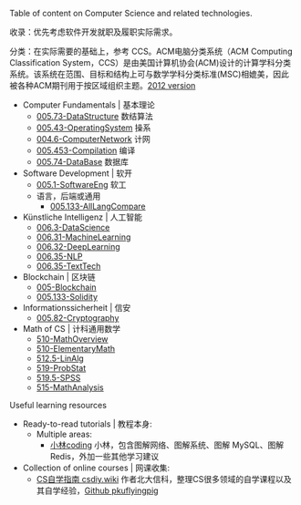 
Table of content on Computer Science and related technologies. 

收录：优先考虑软件开发就职及履职实际需求。

分类：在实际需要的基础上，参考 CCS。ACM电脑分类系统（ACM Computing Classification System，CCS）是由美国计算机协会(ACM)设计的计算学科分类系统。该系统在范围、目标和结构上可与数学学科分类标准(MSC)相媲美，因此被各种ACM期刊用于按区域组织主题。[2012 version](https://www.acm.org/publications/class-2012)

- Computer Fundamentals | 基本理论
  - [005.73-DataStructure](./005.73-DataStructure.md) 数结算法
  - [005.43-OperatingSystem](./005.43-OperatingSystem.md) 操系
  - [004.6-ComputerNetwork](./004.6-ComputerNetwork.md) 计网
  - [005.453-Compilation](./005.453-Compilation.md) 编译
  - [005.74-DataBase](./005.74-DataBase.md) 数据库
- Software Development | 软开
  - [005.1-SoftwareEng](./005.1-SoftwareEng.md) 软工
  - 语言，后端或通用
    - [005.133-AllLangCompare](./005.133-AllLangCompare.md)
- Künstliche Intelligenz | 人工智能
  - [006.3-DataScience](./006.3-DataScience.md)
  - [006.31-MachineLearning](./006.31-MachineLearning.md)
  - [006.32-DeepLearning](./006.32-DeepLearning.md)
  - [006.35-NLP](./006.35-NLP.md)
  - [006.35-TextTech](./006.35-TextTech.md)
- Blockchain | 区块链
  - [005-Blockchain](./005-Blockchain.md)
  - [005.133-Solidity](./005.133-Solidity.md)
- Informationssicherheit | 信安
  - [005.82-Cryptography](./005.82-Cryptography.md)
- Math of CS | 计科通用数学
  - [510-MathOverview](./510-MathOverview.md)
  - [510-ElementaryMath](./510-ElementaryMath.md)
  - [512.5-LinAlg](./512.5-LinAlg.md)
  - [519-ProbStat](./519-ProbStat.md)
  - [519.5-SPSS](./519.5-SPSS.md)
  - [515-MathAnalysis](./515-MathAnalysis.md)

Useful learning resources

- Ready-to-read tutorials | 教程本身:
  - Multiple areas:
    - [小林coding](https://xiaolincoding.com/) 小林，包含图解网络、图解系统、图解 MySQL、图解 Redis，外加一些其他学习建议
- Collection of online courses | 网课收集:
  - [CS自学指南 csdiy.wiki](https://csdiy.wiki/) 作者北大信科，整理CS很多领域的自学课程以及其自学经验，[Github pkuflyingpig](https://github.com/pkuflyingpig/cs-self-learning/)
